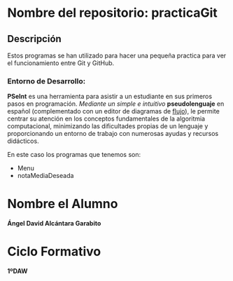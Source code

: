 # Nombre del repositorio: practicaGit

## Descripción

Estos programas se han utilizado para hacer una pequeña practica para ver el funcionamiento entre Git y GitHub.

### Entorno de Desarrollo:

**PSeInt** es una herramienta para asistir a un estudiante en sus primeros pasos en programación. *Mediante un simple e intuitivo* **pseudolenguaje** en español (complementado con un editor de diagramas de <u>flujo</u>), le permite centrar su atención en los conceptos fundamentales de la algoritmia computacional, minimizando las dificultades propias de un lenguaje y proporcionando un entorno de trabajo con numerosas ayudas y recursos didácticos.

En este caso los programas que tenemos son:
- Menu
- notaMediaDeseada

# Nombre el Alumno

**Ángel David Alcántara Garabito**

# Ciclo Formativo #

**1ºDAW**
